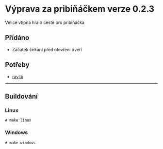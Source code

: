 # Výprava za pribiňáčkem verze 0.2.3
Velice vtipná hra o cestě pro pribiňáčka

## Přídáno
- Začátek čekání před otevření dveří

## Potřeby
- [raylib](https://github.com/raysan5/raylib)

-------------
## Buildování
### Linux
`# make linux`

### Windows
`# make windows`
